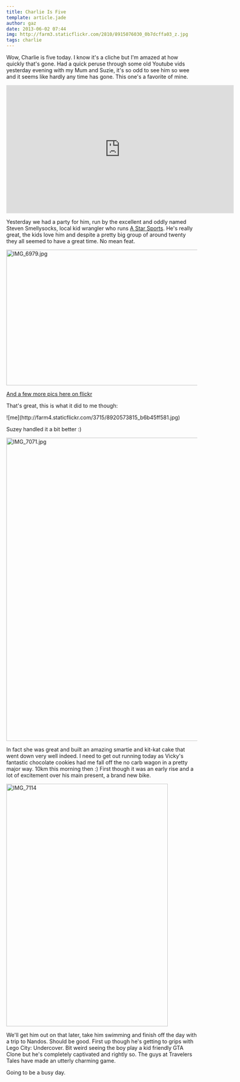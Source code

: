 ```yaml
---
title: Charlie Is Five
template: article.jade
author: gaz
date: 2013-06-02 07:44
img: http://farm3.staticflickr.com/2810/8915076030_0b7dcffa03_z.jpg
tags: charlie
---
```


Wow, Charlie is five today. I know it's a cliche but I'm amazed at how quickly that's gone. Had a quick peruse through some old Youtube vids yesterday evening with my Mum and Suzie, it's so odd to see him so wee and it seems like hardly any time has gone. This one's a favorite of mine.

<iframe width="600" height="338" src="http://www.youtube.com/embed/x_5tS3OPvB8" frameborder="0" allowfullscreen></iframe>

Yesterday we had a party for him, run by the excellent and oddly named Steven Smellysocks, local kid wrangler who runs [A Star Sports](http://www.a-starsports.co.uk/local-classes/dundee-angus/). He's really great, the kids love him and despite a pretty big group of around twenty they all seemed to have a great time. No mean feat.

<div class='middle'>
<a href="http://www.flickr.com/photos/gyratory/8915076030/" title="IMG_6979.jpg by Gyratory, on Flickr"><img src="http://farm3.staticflickr.com/2810/8915076030_0b7dcffa03_z.jpg" width="640" height="358" alt="IMG_6979.jpg"></a>
</div>

[And a few more pics here on flickr](http://www.flickr.com/photos/gyratory/sets/72157633858064651/) 

That's great, this is what it did to me though:

<div class='middle'>
![me](http://farm4.staticflickr.com/3715/8920573815_b6b45ff581.jpg)
</div>

Suzey handled it a bit better :)

<div class='middle'><a href="http://www.flickr.com/photos/gyratory/8914535557/" title="IMG_7071.jpg by Gyratory, on Flickr"><img src="http://farm4.staticflickr.com/3761/8914535557_9121340bd2_c.jpg" width="629" height="800" alt="IMG_7071.jpg"></a></div>


In fact she was great and built an amazing smartie and kit-kat cake that went down very well indeed. I need to get out running today as Vicky's fantastic chocolate cookies had me fall off the no carb wagon in a pretty major way. 10km this morning then :) First though it was an early rise and a lot of excitement over his main present, a brand new bike.

<div class='middle'>
<a href="http://www.flickr.com/photos/gyratory/8920809428/" title="IMG_7114 by Gyratory, on Flickr"><img src="http://farm6.staticflickr.com/5452/8920809428_f035e96bfe_z.jpg" width="426" height="640" alt="IMG_7114"></a>
</div>

We'll get him out on that later, take him swimming and finish off the day with a trip to Nandos. Should be good. First up though he's getting to grips with Lego City: Undercover. Bit weird seeing the boy play a kid friendly GTA Clone but he's completely captivated and rightly so. The guys at Travelers Tales have made an utterly charming game.

Going to be a busy day.




